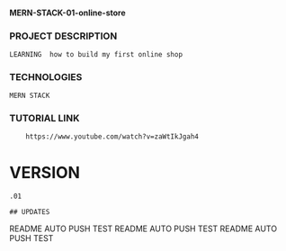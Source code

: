 #### MERN-STACK-01-online-store

### PROJECT DESCRIPTION
    LEARNING  how to build my first online shop

### TECHNOLOGIES
    MERN STACK

### TUTORIAL LINK
        https://www.youtube.com/watch?v=zaWtIkJgah4

# VERSION 
    .01    

    ## UPDATES 
README AUTO PUSH TEST
README AUTO PUSH TEST
README AUTO PUSH TEST
